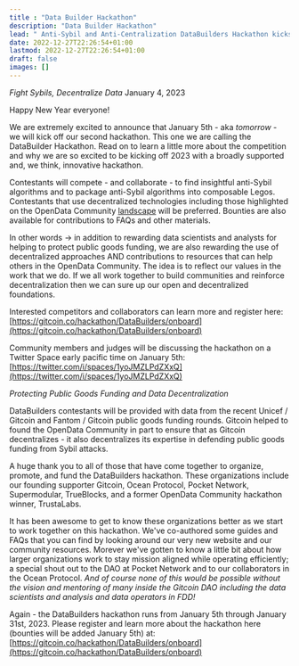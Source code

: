 ```yaml
---
title : "Data Builder Hackathon"
description: "Data Builder Hackathon"
lead: " Anti-Sybil and Anti-Centralization DataBuilders Hackathon kicks off 2023"
date: 2022-12-27T22:26:54+01:00
lastmod: 2022-12-27T22:26:54+01:00
draft: false
images: []
---
```


*Fight Sybils, Decentralize Data*
January 4, 2023

Happy New Year everyone!

We are extremely excited to announce that January 5th - aka *tomorrow* - we will kick off our second hackathon. This one we are calling the DataBuilder Hackathon. Read on to learn a little more about the competition and why we are so excited to be kicking off 2023 with a broadly supported and, we think, innovative hackathon.  

Contestants will compete - and collaborate - to find insightful anti-Sybil algorithms and to package anti-Sybil algorithms into composable Legos. Contestants that use decentralized technologies including those highlighted on the OpenData Community [landscape](https://opendataforweb3.github.io/docs/landscape/) will be preferred. Bounties are also available for contributions to FAQs and other materials. 

In other words -> in addition to rewarding data scientists and analysts for helping to protect public goods funding, we are also rewarding the use of decentralized approaches AND contributions to resources that can help others in the OpenData Community. The idea is to reflect our values in the work that we do. If we all work together to build communities and reinforce decentralization then we can sure up our open and decentralized foundations.      

Interested competitors and collaborators can learn more and register here:
[https://gitcoin.co/hackathon/DataBuilders/onboard](https://gitcoin.co/hackathon/DataBuilders/onboard)

Community members and judges will be discussing the hackathon on a Twitter Space early pacific time on January 5th:
[https://twitter.com/i/spaces/1yoJMZLPdZXxQ](https://twitter.com/i/spaces/1yoJMZLPdZXxQ)  

*Protecting Public Goods Funding and Data Decentralization*

DataBuilders contestants will be provided with data from the recent Unicef / Gitcoin and Fantom / Gitcoin public goods funding rounds. Gitcoin helped to found the OpenData Community in part to ensure that as Gitcoin decentralizes - it also decentralizes its expertise in defending public goods funding from Sybil attacks.  

A huge thank you to all of those that have come together to organize, promote, and fund the DataBuilders hackathon.  These organizations include our founding supporter Gitcoin, Ocean Protocol, Pocket Network, Supermodular, TrueBlocks, and a former OpenData Community hackathon winner, TrustaLabs. 

It has been awesome to get to know these organizations better  as we start to work together on this hackathon.  We've co-authored some guides and FAQs that you can find by looking around our very new website and our community resources. Morever we've gotten to know a little bit about how larger organizations work to stay mission aligned while operating efficiently; a special shout out to the DAO at Pocket Network and to our collaborators in the Ocean Protocol. *And of course none of this would be possible without the vision and mentoring of many inside the Gitcoin DAO including the data scientists and analysis and data operators in FDD!*   

Again - the DataBuilders hackathon runs from January 5th through January 31st, 2023. Please register and learn more about the hackathon here (bounties will be added January 5th) at: [https://gitcoin.co/hackathon/DataBuilders/onboard](https://gitcoin.co/hackathon/DataBuilders/onboard)
